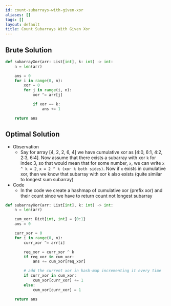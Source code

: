 ```yaml
---
id: count-subarrays-with-given-xor
aliases: []
tags: []
layout: default
title: Count Subarrays With Given Xor
---
```


## Brute Solution

```python
def subarrayXor(arr: List[int], k: int) -> int:
    n = len(arr)

    ans = 0
    for i in range(0, n):
        xor = 0
        for j in range(i, n):
            xor ^= arr[j]

            if xor == k:
                ans += 1

    return ans
```

## Optimal Solution

- Observation
  - Say for array [4, 2, 2, 6, 4] we have cumulative xor as
    [4:0, 6:1, 4:2, 2:3, 6:4]. Now assume that there exists a subarray with xor
    `k` for index 3, so that would mean that for some number, `x`, we can write
    `x ^ k = 2`, `x = 2 ^ k (xor k both sides)`. Now if `x` exists in cumulative
    xor, then we know that subarray with xor k also exists (quite similar to longest
    sum subarray)
- Code
  - In the code we create a hashmap of cumulative xor (prefix xor) and their count
    since we have to return count not longest subarray

```python
def subarrayXor(arr: List[int], k: int) -> int:
    n = len(arr)

    cum_xor: Dict[int, int] = {0:1}
    ans = 0

    curr_xor = 0
    for i in range(0, n):
        curr_xor ^= arr[i]

        req_xor = curr_xor ^ k
        if req_xor in cum_xor:
            ans += cum_xor[req_xor]

        # add the current xor in hash-map incrementing it every time
        if curr_xor in cum_xor:
            cum_xor[curr_xor] += 1
        else:
            cum_xor[curr_xor] = 1

    return ans
```
